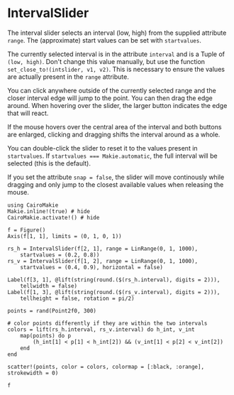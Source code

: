 # IntervalSlider

The interval slider selects an interval (low, high) from the supplied attribute `range`.
The (approximate) start values can be set with `startvalues`.

The currently selected interval is in the attribute `interval` and is a Tuple of `(low, high)`.
Don't change this value manually, but use the function `set_close_to!(intslider, v1, v2)`.
This is necessary to ensure the values are actually present in the `range` attribute.

You can click anywhere outside of the currently selected range and the closer interval edge will jump to the point.
You can then drag the edge around.
When hovering over the slider, the larger button indicates the edge that will react.

If the mouse hovers over the central area of the interval and both buttons are enlarged, clicking and dragging shifts the interval around as a whole.

You can double-click the slider to reset it to the values present in `startvalues`.
If `startvalues === Makie.automatic`, the full interval will be selected (this is the default).

If you set the attribute `snap = false`, the slider will move continously while dragging and only jump to the closest available values when releasing the mouse.

```@example
using CairoMakie
Makie.inline!(true) # hide
CairoMakie.activate!() # hide

f = Figure()
Axis(f[1, 1], limits = (0, 1, 0, 1))

rs_h = IntervalSlider(f[2, 1], range = LinRange(0, 1, 1000),
    startvalues = (0.2, 0.8))
rs_v = IntervalSlider(f[1, 2], range = LinRange(0, 1, 1000),
    startvalues = (0.4, 0.9), horizontal = false)

Label(f[3, 1], @lift(string(round.($(rs_h.interval), digits = 2))),
    tellwidth = false)
Label(f[1, 3], @lift(string(round.($(rs_v.interval), digits = 2))),
    tellheight = false, rotation = pi/2)

points = rand(Point2f0, 300)

# color points differently if they are within the two intervals
colors = lift(rs_h.interval, rs_v.interval) do h_int, v_int
    map(points) do p
        (h_int[1] < p[1] < h_int[2]) && (v_int[1] < p[2] < v_int[2])
    end
end

scatter!(points, color = colors, colormap = [:black, :orange], strokewidth = 0)

f
```
